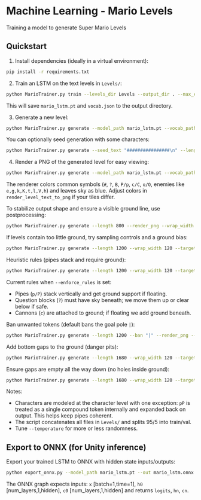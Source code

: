 # Machine Learning - Mario Levels
Training a model to generate Super Mario Levels

## Quickstart

1) Install dependencies (ideally in a virtual environment):

```bash
pip install -r requirements.txt
```

2) Train an LSTM on the text levels in `Levels/`:

```bash
python MarioTrainer.py train --levels_dir Levels --output_dir . --max_epochs 20
```

This will save `mario_lstm.pt` and `vocab.json` to the output directory.

3) Generate a new level:

```bash
python MarioTrainer.py generate --model_path mario_lstm.pt --vocab_path vocab.json --length 2000 --temperature 0.9 --out generated_level.txt
```

You can optionally seed generation with some characters:

```bash
python MarioTrainer.py generate --seed_text "################\n" --length 1000
```

4) Render a PNG of the generated level for easy viewing:

```bash
python MarioTrainer.py generate --model_path mario_lstm.pt --vocab_path vocab.json --length 2000 --render_png --png_path generated_level.png
```

The renderer colors common symbols (`#`, `?`, `B`, `P/p`, `c/C`, `o/O`, enemies like `e,g,k,K,t,l,V,h`) and leaves sky as blue. Adjust colors in `render_level_text_to_png` if your tiles differ.

To stabilize output shape and ensure a visible ground line, use postprocessing:

```bash
python MarioTrainer.py generate --length 800 --render_png --wrap_width 120 --target_height 14 --enforce_ground --png_path generated_level.png
```

If levels contain too little ground, try sampling controls and a ground bias:

```bash
python MarioTrainer.py generate --length 1200 --wrap_width 120 --target_height 14 --top_k 20 --top_p 0.9 --hash_bias 0.6 --render_png --png_path generated_level.png
```

Heuristic rules (pipes stack and require ground):

```bash
python MarioTrainer.py generate --length 1200 --wrap_width 120 --target_height 14 --enforce_ground --enforce_rules --render_png --png_path generated_level.png
```

Current rules when `--enforce_rules` is set:
- Pipes (`p/P`) stack vertically and get ground support if floating.
- Question blocks (`?`) must have sky beneath; we move them up or clear below if safe.
- Cannons (`c`) are attached to ground; if floating we add ground beneath.

Ban unwanted tokens (default bans the goal pole `|`):

```bash
python MarioTrainer.py generate --length 1200 --ban "|" --render_png --png_path generated_level.png
```

Add bottom gaps to the ground (danger pits):

```bash
python MarioTrainer.py generate --length 1680 --wrap_width 120 --target_height 14 --enforce_ground --enforce_rules --gap_rate 0.08 --gap_min 2 --gap_max 6 --render_png --png_path generated_level.png
```

Ensure gaps are empty all the way down (no holes inside ground):

```bash
python MarioTrainer.py generate --length 1680 --wrap_width 120 --target_height 14 --enforce_ground --enforce_rules --gap_rate 0.08 --gap_min 2 --gap_max 6 --solid_ground --render_png --png_path generated_level.png
```

Notes:
- Characters are modeled at the character level with one exception: `pP` is treated as a single compound token internally and expanded back on output. This helps keep pipes coherent.
- The script concatenates all files in `Levels/` and splits 95/5 into train/val.
- Tune `--temperature` for more or less randomness.

## Export to ONNX (for Unity inference)

Export your trained LSTM to ONNX with hidden state inputs/outputs:

```bash
python export_onnx.py --model_path mario_lstm.pt --out mario_lstm.onnx --opset 14
```

The ONNX graph expects inputs: `x` [batch=1,time=1], `h0` [num_layers,1,hidden], `c0` [num_layers,1,hidden] and returns `logits`, `hn`, `cn`.
